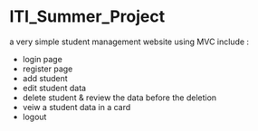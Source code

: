 # ITI_Summer_Project
a very simple student management website using MVC
include :
* login page
* register page
* add student
* edit student data
* delete student & review the data before the deletion
* veiw a student data in a card
* logout
